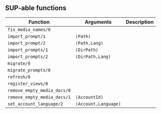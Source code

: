 ## SUP-able functions

| Function | Arguments | Description |
| -------- | --------- | ----------- |
| `fix_media_names/0` |  | |
| `import_prompt/1` | `(Path)` | |
| `import_prompt/2` | `(Path,Lang)` | |
| `import_prompts/1` | `(DirPath)` | |
| `import_prompts/2` | `(DirPath,Lang)` | |
| `migrate/0` |  | |
| `migrate_prompts/0` |  | |
| `refresh/0` |  | |
| `register_views/0` |  | |
| `remove_empty_media_docs/0` |  | |
| `remove_empty_media_docs/1` | `(AccountId)` | |
| `set_account_language/2` | `(Account,Language)` | |
